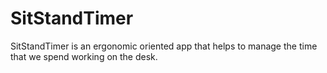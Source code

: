 # SitStandTimer
SitStandTimer is an ergonomic oriented app that helps to manage the time that we spend working on the desk. 
